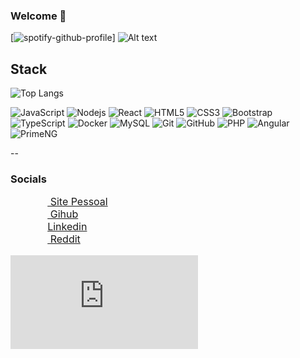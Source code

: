 ### Welcome 👋 

[![spotify-github-profile](https://spotify-github-profile.vercel.app/api/view?uid=kaell_andrade&cover_image=true&theme=default&show_offline=false&background_color=ffffff&interchange=false&bar_color=b14e79&bar_color_cover=true)]
![Alt text](https://spotify-recently-played-readme.vercel.app/api?user=kaell_andrade&count=7)

## Stack

![Top Langs](https://github-readme-stats.vercel.app/api/top-langs/?username=kaellandrade&hide=css,html)

![JavaScript](https://img.shields.io/badge/-Javascript-yellow?style=flat-square&logo=javascript&logoColor=black)
![Nodejs](https://img.shields.io/badge/-Nodejs-black?style=flat-square&logo=Node.js)
![React](https://img.shields.io/badge/-React-blue?style=flat-square&logo=react)
![HTML5](https://img.shields.io/badge/-HTML5-E34F26?style=flat-square&logo=html5&logoColor=white)
![CSS3](https://img.shields.io/badge/-CSS3-1572B6?style=flat-square&logo=css3)
![Bootstrap](https://img.shields.io/badge/-Bootstrap-563D7C?style=flat-square&logo=bootstrap)
![TypeScript](https://img.shields.io/badge/-TypeScript-blue?style=flat-square&logo=typescript&logoColor=black)
![Docker](https://img.shields.io/badge/docker-black?style=flat-square&logo=docker)
![MySQL](https://img.shields.io/badge/-MySQL-black?style=flat-square&logo=mysql&logoColor=white)
![Git](https://img.shields.io/badge/-Git-black?style=flat-square&logo=git)
![GitHub](https://img.shields.io/badge/-GitHub-181717?style=flat-square&logo=github)
![PHP](https://img.shields.io/badge/-PHP-black?style=flat-square&logo=PHP&logoColor=blue)
![Angular](https://img.shields.io/badge/Angular-black?style=flat-square&logo=angular&logoColor=red)
![PrimeNG](https://img.shields.io/badge/PrimeNG-black?style=flat-square&logo=angular&logoColor=red)

--

### Socials
<ul style="list-style-type: none; align-items: center; font-size:16px;">
<li>
<a href="https://kaellandrade.github.io/cael/" target="_blank" rel="noreferrer"><img src="https://kaellandrade.github.io/cael/img/logos/cael.svg" width="32" height="16" /> Site Pessoal</a> 
</li>
<li>
<a href="https://www.github.com/kaellandrade" target="_blank" rel="noreferrer"><img src="https://raw.githubusercontent.com/danielcranney/readme-generator/main/public/icons/socials/github.svg" width="32" height="16" /> Gihub</a> 
</li>
<li>
<a href="https://www.linkedin.com/in/micael-andrade-784523220/" target="_blank" rel="noreferrer"><img src="https://raw.githubusercontent.com/danielcranney/readme-generator/main/public/icons/socials/linkedin.svg" width="32" height="16" />Linkedin</a> 
</li>
<li>
<a href="https://www.reddit.com/user/gandalf_cinzento/" target="_blank" rel="noreferrer"><img src="https://www.svgrepo.com/show/14413/reddit.svg" width="32" height="16"/> Reddit</a> 
</li>
</ul>





<embed src="https://wakatime.com/share/@710dc7b1-1e26-4e5e-a1e2-41bba79ac253/b38d44f4-46e0-44a0-99c3-3466ceb4c743.svg"></embed>
